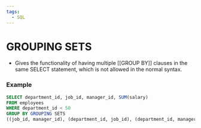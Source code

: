 ```yaml
---
tags:
  - SQL
---
```


# GROUPING SETS
- Gives the functionality of having multiple [[GROUP BY]] clauses in the same SELECT statement, which is not allowed in the normal syntax.

### Example
```SQL
SELECT department_id, job_id, manager_id, SUM(salary)
FROM employees
WHERE department_id < 50
GROUP BY GROUPING SETS
((job_id, manager_id), (department_id, job_id), (department_id, manager_id))
```

